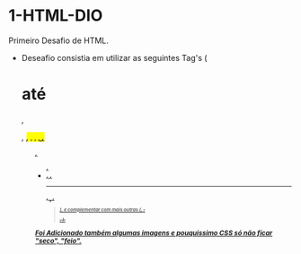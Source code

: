 # 1-HTML-DIO
 
Primeiro Desafio de HTML. 
 - Deseafio consistia em utilizar as seguintes Tag's (<h1> até <h6>, <p>, <mark>, <small>, <i>, <u>, <strong>, <ol>, <ul>, <li>, <a>, <hr>, <sub>, <sup>, <blockquote>), 
e complementar com mais outras (<font>, <del>, <p>, <abbr>). 

Foi Adicionado também algumas imagens e pouquissimo CSS só não ficar "seco", "feio". 

